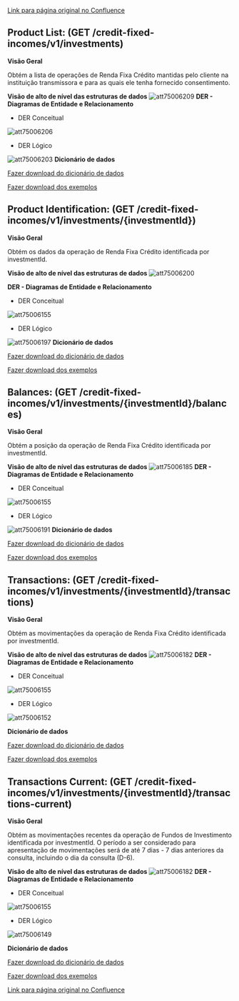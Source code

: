 [Link para página original no Confluence](https://openfinancebrasil.atlassian.net/wiki/spaces/OF/pages/75006112)

## **Product List:** (GET /credit-fixed-incomes/v1/investments)

**Visão Geral**

Obtém a lista de operações de Renda Fixa Crédito mantidas pelo cliente na instituição transmissora e para as quais ele tenha fornecido consentimento.

**Visão de alto de nível das estruturas de dados**
![att75006209](Informa%c3%a7%c3%b5es%20Gerais%20-%20Renda%20Fixa%20Cr%c3%a9dito%20-%20v1.0.0-rc1.0/attachments/GET_ProductList_visaoAltoNivel.png)
**DER - Diagramas de Entidade e Relacionamento**

- DER Conceitual

![att75006206](Informa%c3%a7%c3%b5es%20Gerais%20-%20Renda%20Fixa%20Cr%c3%a9dito%20-%20v1.0.0-rc1.0/attachments/GET_ProductList_DER_conceitual.png)
- DER Lógico

![att75006203](Informa%c3%a7%c3%b5es%20Gerais%20-%20Renda%20Fixa%20Cr%c3%a9dito%20-%20v1.0.0-rc1.0/attachments/GET_ProductList_DER_logico.png)
**Dicionário de dados**

[Fazer download do dicionário de dados](https://openbanking-brasil.github.io/openapi/dictionary/creditFixedIncomesGetInvestments_v1.csv)

[Fazer download dos exemplos](https://openbanking-brasil.github.io/openapi/dictionary/example/examples_creditFixedIncomesGetInvestments_v1.csv)

## **Product Identification:** (GET /credit-fixed-incomes/v1/investments/{investmentId})

**Visão Geral**

Obtém os dados da operação de Renda Fixa Crédito identificada por investmentId.

**Visão de alto de nível das estruturas de dados**
![att75006200](Informa%c3%a7%c3%b5es%20Gerais%20-%20Renda%20Fixa%20Cr%c3%a9dito%20-%20v1.0.0-rc1.0/attachments/GET_ProductIdentification_visaoAltoNivel.png)

**DER - Diagramas de Entidade e Relacionamento**

- DER Conceitual

![att75006155](Informa%c3%a7%c3%b5es%20Gerais%20-%20Renda%20Fixa%20Cr%c3%a9dito%20-%20v1.0.0-rc1.0/attachments/DER_conceitual_credito-v4.png)
- DER Lógico

![att75006197](Informa%c3%a7%c3%b5es%20Gerais%20-%20Renda%20Fixa%20Cr%c3%a9dito%20-%20v1.0.0-rc1.0/attachments/GET_ProductIdentification_DER_logico.png)
**Dicionário de dados**

[Fazer download do dicionário de dados](https://openbanking-brasil.github.io/openapi/dictionary/creditFixedIncomesGetInvestmentsInvestmentId_v1.csv)

[Fazer download dos exemplos](https://openbanking-brasil.github.io/openapi/dictionary/example/examples_creditFixedIncomesGetInvestmentsInvestmentId_v1.csv)

## **Balances:** (GET /credit-fixed-incomes/v1/investments/{investmentId}/balances)

**Visão Geral**

Obtém a posição da operação de Renda Fixa Crédito identificada por investmentId.

**Visão de alto de nível das estruturas de dados**
![att75006185](Informa%c3%a7%c3%b5es%20Gerais%20-%20Renda%20Fixa%20Cr%c3%a9dito%20-%20v1.0.0-rc1.0/attachments/GET_Balances_visaoAltoNivel.png)
**DER - Diagramas de Entidade e Relacionamento**

- DER Conceitual

![att75006155](Informa%c3%a7%c3%b5es%20Gerais%20-%20Renda%20Fixa%20Cr%c3%a9dito%20-%20v1.0.0-rc1.0/attachments/DER_conceitual_credito-v4.png)
- DER Lógico

![att75006191](Informa%c3%a7%c3%b5es%20Gerais%20-%20Renda%20Fixa%20Cr%c3%a9dito%20-%20v1.0.0-rc1.0/attachments/GET_Balances_DER_logico.png)
**Dicionário de dados**

[Fazer download do dicionário de dados](https://openbanking-brasil.github.io/openapi/dictionary/creditFixedIncomesGetInvestmentsInvestmentIdBalances_v1.csv)

[Fazer download dos exemplos](https://openbanking-brasil.github.io/openapi/dictionary/example/examples_creditFixedIncomesGetInvestmentsInvestmentIdBalances_v1.csv)

## **Transactions:** (GET /credit-fixed-incomes/v1/investments/{investmentId}/transactions)

**Visão Geral**

Obtém as movimentações da operação de Renda Fixa Crédito identificada por investmentId.

**Visão de alto de nível das estruturas de dados**
![att75006182](Informa%c3%a7%c3%b5es%20Gerais%20-%20Renda%20Fixa%20Cr%c3%a9dito%20-%20v1.0.0-rc1.0/attachments/GET_Transactions_visaoAltoNivel.png)
**DER - Diagramas de Entidade e Relacionamento**

- DER Conceitual

![att75006155](Informa%c3%a7%c3%b5es%20Gerais%20-%20Renda%20Fixa%20Cr%c3%a9dito%20-%20v1.0.0-rc1.0/attachments/DER_conceitual_credito-v4.png)

- DER Lógico

![att75006152](Informa%c3%a7%c3%b5es%20Gerais%20-%20Renda%20Fixa%20Cr%c3%a9dito%20-%20v1.0.0-rc1.0/attachments/DER_logico_Mov_Hist_credito-v4.png)

**Dicionário de dados**

[Fazer download do dicionário de dados](https://openbanking-brasil.github.io/openapi/dictionary/creditFixedIncomesGetInvestmentsInvestmentIdTransactions_v1.csv)

[Fazer download dos exemplos](https://openbanking-brasil.github.io/openapi/dictionary/example/examples_creditFixedIncomesGetInvestmentsInvestmentIdTransactions_v1.csv)

## **Transactions Current:** (GET /credit-fixed-incomes/v1/investments/{investmentId}/transactions-current)

**Visão Geral**

Obtém as movimentações recentes da operação de Fundos de Investimento identificada por investmentId. O período a ser considerado para apresentação de movimentações será de até 7 dias - 7 dias anteriores da consulta, incluindo o dia da consulta (D-6).

**Visão de alto de nível das estruturas de dados**
![att75006182](Informa%c3%a7%c3%b5es%20Gerais%20-%20Renda%20Fixa%20Cr%c3%a9dito%20-%20v1.0.0-rc1.0/attachments/GET_Transactions_visaoAltoNivel.png)
**DER - Diagramas de Entidade e Relacionamento**

- DER Conceitual

![att75006155](Informa%c3%a7%c3%b5es%20Gerais%20-%20Renda%20Fixa%20Cr%c3%a9dito%20-%20v1.0.0-rc1.0/attachments/DER_conceitual_credito-v4.png)

- DER Lógico

![att75006149](Informa%c3%a7%c3%b5es%20Gerais%20-%20Renda%20Fixa%20Cr%c3%a9dito%20-%20v1.0.0-rc1.0/attachments/DER_logico_Mov_Rec_credito-v4.png)

**Dicionário de dados**

[Fazer download do dicionário de dados](https://openbanking-brasil.github.io/openapi/dictionary/creditFixedIncomesGetInvestmentsInvestmentIdTransactionsCurrent_v1.csv)

[Fazer download dos exemplos](https://openbanking-brasil.github.io/openapi/dictionary/example/examples_creditFixedIncomesGetInvestmentsInvestmentIdTransactionsCurrent_v1.csv)

[Link para página original no Confluence](https://openfinancebrasil.atlassian.net/wiki/spaces/OF/pages/75006112)
